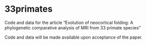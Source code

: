 # 33primates
Code and data for the article “Evolution of neocortical folding: A phylogenetic comparative analysis of MRI from 33 primate species”

Code and data will be made available upon acceptance of the paper.

